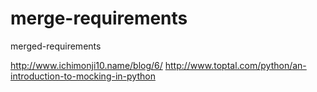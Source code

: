# merge-requirements
merged-requirements

http://www.ichimonji10.name/blog/6/
http://www.toptal.com/python/an-introduction-to-mocking-in-python
